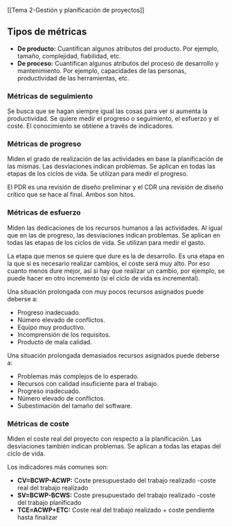 [[Tema 2-Gestión y planificación de proyectos]]

## Tipos de métricas
+ **De producto:** Cuantifican algunos atributos del producto. Por ejemplo, tamaño, complejidad, fiabilidad, etc.
+ **De proceso:** Cuantifican algunos atributos del proceso de desarrollo y mantenimiento. Por ejemplo, capacidades de las personas, productividad de las herramientas, etc. 

### Métricas de seguimiento
Se busca que se hagan siempre igual las cosas para ver si aumenta la productividad. Se quiere medir el progreso o seguimiento, el esfuerzo y el coste. El conocimiento se obtiene a través de indicadores.

### Métricas de progreso
Miden el grado de realización de las actividades en base la planificación de las mismas. Las desviaciones indican problemas. Se aplican en todas las etapas de los ciclos de vida. Se utilizan para medir el progreso.

El PDR es una revisión de diseño preliminar y el CDR una revisión de diseño crítico que se hace al final. Ambos son hitos.

### Métricas de esfuerzo
Miden las dedicaciones de los recursos humanos a las actividades. Al igual que en las de progreso, las desviaciones indican problemas. Se aplican en todas las etapas de los ciclos de vida. Se utilizan para medir el gasto.

La etapa que menos se quiere que dure es la de desarrollo. Es una etapa en la que si es necesario realizar cambios, el coste será muy alto. Por eso cuanto menos dure mejor, así si hay que realizar un cambio, por ejemplo, se puede hacer en otro incremento (si el ciclo de vida es incremental).

Una situación prolongada con muy pocos recursos asignados puede deberse a:
+ Progreso inadecuado.
+ Número elevado de conflictos.
+ Equipo muy productivo.
+ Incomprensión de los requisitos.
+ Producto de mala calidad.

Una situación prolongada demasiados recursos asignados puede deberse a:
+ Problemas más complejos de lo esperado.
+ Recursos con calidad insuficiente para el trabajo.
+ Progreso inadecuado.
+ Número elevado de conflictos.
+ Subestimación del tamaño del software.

### Métricas de coste
Miden el coste real del proyecto con respecto a la planificación. Las desviaciones también indican problemas. Se aplican a todas las etapas del ciclo de vida.

Los indicadores más comunes son:
+ **CV=BCWP-ACWP:** Coste presupuestado del trabajo realizado -coste real del trabajo realizado
+ **SV=BCWP-BCWS:** Coste presupuestado del trabajo realizado -coste del trabajo planificado
+ **TCE=ACWP+ETC:** Coste real del trabajo realizado + coste pendiente hasta finalizar